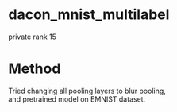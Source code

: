 # dacon_mnist_multilabel
private rank 15

# Method
Tried changing all pooling layers to blur pooling,  
and pretrained model on EMNIST dataset.
